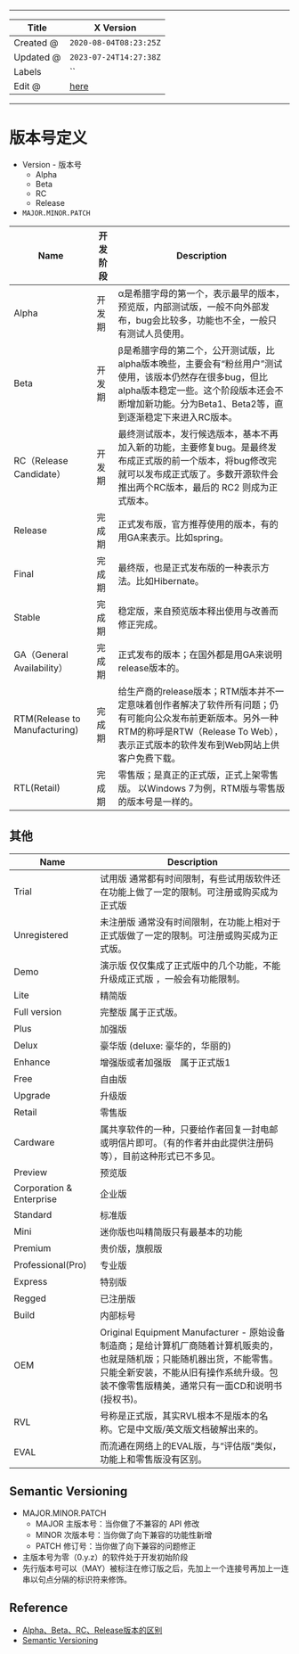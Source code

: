 -----

| Title     | X Version                                            |
| --------- | ---------------------------------------------------- |
| Created @ | `2020-08-04T08:23:25Z`                               |
| Updated @ | `2023-07-24T14:27:38Z`                               |
| Labels    | \`\`                                                 |
| Edit @    | [here](https://github.com/junxnone/xwiki/issues/146) |

-----

# 版本号定义

  - Version - 版本号
      - Alpha
      - Beta
      - RC
      - Release
  - `MAJOR.MINOR.PATCH`

| Name                          | 开发阶段 | Description                                                                                                          |
| ----------------------------- | ---- | -------------------------------------------------------------------------------------------------------------------- |
| Alpha                         | 开发期  | α是希腊字母的第一个，表示最早的版本，预览版，内部测试版，一般不向外部发布，bug会比较多，功能也不全，一般只有测试人员使用。                                                      |
| Beta                          | 开发期  | β是希腊字母的第二个，公开测试版，比alpha版本晚些，主要会有“粉丝用户”测试使用，该版本仍然存在很多bug，但比alpha版本稳定一些。这个阶段版本还会不断增加新功能。分为Beta1、Beta2等，直到逐渐稳定下来进入RC版本。 |
| RC（Release Candidate）         | 开发期  | 最终测试版本，发行候选版本，基本不再加入新的功能，主要修复bug。是最终发布成正式版的前一个版本，将bug修改完就可以发布成正式版了。多数开源软件会推出两个RC版本，最后的 RC2 则成为正式版本。                  |
| Release                       | 完成期  | 正式发布版，官方推荐使用的版本，有的用GA来表示。比如spring。                                                                                   |
| Final                         | 完成期  | 最终版，也是正式发布版的一种表示方法。比如Hibernate。                                                                                      |
| Stable                        | 完成期  | 稳定版，来自预览版本释出使用与改善而修正完成。                                                                                              |
| GA（General Availability）      | 完成期  | 正式发布的版本；在国外都是用GA来说明release版本的。                                                                                       |
| RTM(Release to Manufacturing) | 完成期  | 给生产商的release版本；RTM版本并不一定意味着创作者解决了软件所有问题；仍有可能向公众发布前更新版本。另外一种RTM的称呼是RTW（Release To Web），表示正式版本的软件发布到Web网站上供客户免费下载。     |
| RTL(Retail)                   | 完成期  | 零售版；是真正的正式版，正式上架零售版。 以Windows 7为例，RTM版与零售版的版本号是一样的。                                                                  |

## 其他

| Name                     | Description                                                                                                                   |
| ------------------------ | ----------------------------------------------------------------------------------------------------------------------------- |
| Trial                    | 试用版 通常都有时间限制，有些试用版软件还在功能上做了一定的限制。可注册或购买成为正式版                                                                                  |
| Unregistered             | 未注册版 通常没有时间限制，在功能上相对于正式版做了一定的限制。可注册或购买成为正式版。                                                                                  |
| Demo                     | 演示版 仅仅集成了正式版中的几个功能，不能升级成正式版 ，一般会有功能限制。                                                                                        |
| Lite                     | 精简版                                                                                                                           |
| Full version             | 完整版 属于正式版。                                                                                                                    |
| Plus                     | 加强版                                                                                                                           |
| Delux                    | 豪华版 (deluxe: 豪华的，华丽的)                                                                                                         |
| Enhance                  | 增强版或者加强版　属于正式版1                                                                                                               |
| Free                     | 自由版                                                                                                                           |
| Upgrade                  | 升级版                                                                                                                           |
| Retail                   | 零售版                                                                                                                           |
| Cardware                 | 属共享软件的一种，只要给作者回复一封电邮或明信片即可。（有的作者并由此提供注册码等），目前这种形式已不多见。                                                                        |
| Preview                  | 预览版                                                                                                                           |
| Corporation & Enterprise | 企业版                                                                                                                           |
| Standard                 | 标准版                                                                                                                           |
| Mini                     | 迷你版也叫精简版只有最基本的功能                                                                                                              |
| Premium                  | 贵价版，旗舰版                                                                                                                       |
| Professional(Pro)        | 专业版                                                                                                                           |
| Express                  | 特别版                                                                                                                           |
| Regged                   | 已注册版                                                                                                                          |
| Build                    | 内部标号                                                                                                                          |
| OEM                      | Original Equipment Manufacturer - 原始设备制造商；是给计算机厂商随着计算机贩卖的，也就是随机版；只能随机器出货，不能零售。只能全新安装，不能从旧有操作系统升级。包装不像零售版精美，通常只有一面CD和说明书(授权书)。 |
| RVL                      | 号称是正式版，其实RVL根本不是版本的名称。它是中文版/英文版文档破解出来的。                                                                                       |
| EVAL                     | 而流通在网络上的EVAL版，与“评估版”类似，功能上和零售版没有区别。                                                                                           |

## Semantic Versioning

  - MAJOR.MINOR.PATCH
      - MAJOR 主版本号：当你做了不兼容的 API 修改
      - MINOR 次版本号：当你做了向下兼容的功能性新增
      - PATCH 修订号：当你做了向下兼容的问题修正
  - 主版本号为零（0.y.z）的软件处于开发初始阶段
  - 先行版本号可以（MAY）被标注在修订版之后，先加上一个连接号再加上一连串以句点分隔的标识符来修饰。

## Reference

  - [Alpha、Beta、RC、Release版本的区别](https://blog.csdn.net/lilongsy/article/details/83094977)
  - [Semantic Versioning](https://semver.org/)
